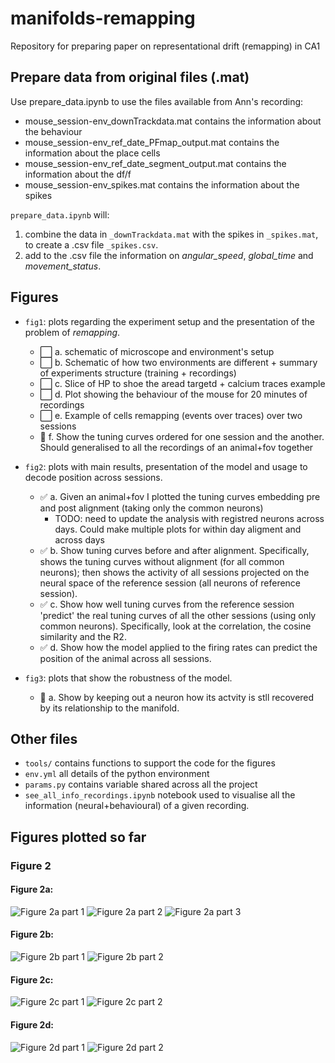 # manifolds-remapping
Repository for preparing paper on representational drift (remapping) in CA1

## Prepare data from original files (.mat)

Use prepare_data.ipynb to use the files available from Ann's recording: 
- mouse_session-env_downTrackdata.mat contains the information about the behaviour
- mouse_session-env_ref_date_PFmap_output.mat contains the information about the place cells
- mouse_session-env_ref_date_segment_output.mat contains the information about the df/f
- mouse_session-env_spikes.mat contains the information about the spikes

`prepare_data.ipynb` will:
1. combine the data in `_downTrackdata.mat` with the spikes in `_spikes.mat`, to create a .csv file `_spikes.csv`.
2. add to the .csv file the information on *angular_speed*, *global_time* and *movement_status*.

## Figures

- `fig1`: plots regarding the experiment setup and the presentation of the problem of *remapping*.
    - :white_large_square: a. schematic of microscope and environment's setup
    - :white_large_square: b. Schematic of how two environments are different + summary of experiments structure (training + recordings)
    - :white_large_square: c. Slice of HP to shoe the aread targetd + calcium traces example
    - :white_large_square: d. Plot showing the behaviour of the mouse for 20 minutes of recordings
    - :white_large_square: e. Example of cells remapping (events over traces) over two sessions
    - :large_orange_diamond: f. Show the tuning curves ordered for one session and the another. Should generalised to all the recordings of an animal+fov together

- `fig2`: plots with main results, presentation of the model and usage to decode position across sessions.
    - :white_check_mark: a. Given an animal+fov I plotted the tuning curves embedding pre and post alignment (taking only the common neurons)
        - TODO: need to update the analysis with registred neurons across days. Could make multiple plots for within day aligment and across days
    - :white_check_mark: b. Show tuning curves before and after alignment. Specifically, shows the tuning curves without alignment (for all  common neurons); then shows the activity of all sessions projected on the neural space of the reference session (all neurons of reference session).
    - :white_check_mark: c. Show how well tuning curves from the reference session 'predict' the real tuning curves of all the other sessions (using only common neurons). Specifically, look at the correlation, the cosine similarity and the R2. 
    - :white_check_mark: d. Show how the model applied to the firing rates can predict the position of the animal across all sessions. 

- `fig3`: plots that show the robustness of the model.
    - :large_orange_diamond: a. Show by keeping out a neuron how its actvity is stll recovered by its relationship to the manifold. 

## Other files

- `tools/` contains functions to support the code for the figures
- `env.yml` all details of the python environment
- `params.py` contains variable shared across all the project
- `see_all_info_recordings.ipynb` notebook used to visualise all the information (neural+behavioural) of a given recording.

## Figures plotted so far

### Figure 2
#### Figure 2a:
![Figure 2a part 1](https://github.com/elena-faillace/manifolds-remapping/blob/main/figures/fig2/plots/PNGs/fig2a_1.png)
![Figure 2a part 2](https://github.com/elena-faillace/manifolds-remapping/blob/main/figures/fig2/plots/PNGs/fig2a_2.png)
![Figure 2a part 3](https://github.com/elena-faillace/manifolds-remapping/blob/main/figures/fig2/plots/PNGs/fig2a_3.png)

#### Figure 2b:
![Figure 2b part 1](https://github.com/elena-faillace/manifolds-remapping/blob/main/figures/fig2/plots/PNGs/fig2b_1.png)
![Figure 2b part 2](https://github.com/elena-faillace/manifolds-remapping/blob/main/figures/fig2/plots/PNGs/fig2b_2.png)

#### Figure 2c:
![Figure 2c part 1](https://github.com/elena-faillace/manifolds-remapping/blob/main/figures/fig2/plots/PNGs/fig2c_1.png)
![Figure 2c part 2](https://github.com/elena-faillace/manifolds-remapping/blob/main/figures/fig2/plots/PNGs/fig2c_2.png)

#### Figure 2d:
![Figure 2d part 1](https://github.com/elena-faillace/manifolds-remapping/blob/main/figures/fig2/plots/PNGs/fig2d_1.png)
![Figure 2d part 2](https://github.com/elena-faillace/manifolds-remapping/blob/main/figures/fig2/plots/PNGs/fig2d_2.png)

